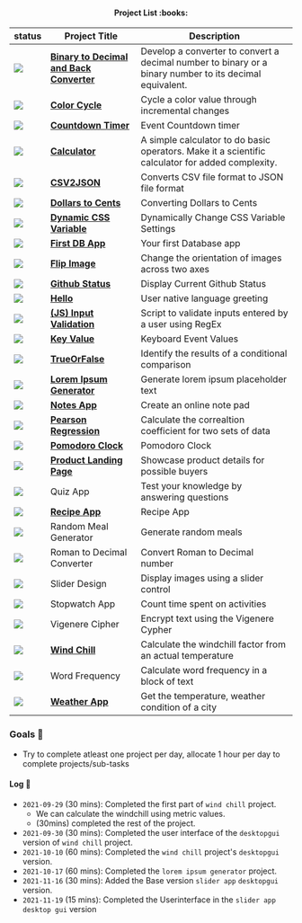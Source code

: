 <h4 style="text-align: center" align="center">Project List :books:</h4>

| status                                                  | Project Title                                                | Description                                                  |
| ------------------------------------------------------- | ------------------------------------------------------------ | ------------------------------------------------------------ |
| ![](https://img.shields.io/badge/-completed-ff69b4)     | [**Binary to Decimal and Back Converter**](https://github.com/kana800/Side-Projects/tree/master/1-Beginner/Bin2Dec-App) | Develop a converter to convert a decimal number to binary or a binary number to its decimal equivalent. |
| ![](https://img.shields.io/badge/-completed-ff69b4)     | [**Color Cycle**](https://github.com/kana800/Side-Projects/tree/master/1-Beginner/color_cycle) | Cycle a color value through incremental changes              |
| ![](https://img.shields.io/badge/-completed-ff69b4)     | [**Countdown Timer**](https://github.com/kana800/Side-Projects/tree/master/1-Beginner/countdown_timer) | Event Countdown timer                                        |
| ![](https://img.shields.io/badge/-completed-ff69b4)     | [**Calculator**](https://github.com/kana800/Side-Projects/tree/master/1-Beginner/calculator) | A simple calculator to do basic operators. Make it a scientific calculator for added complexity. |
| ![](https://img.shields.io/badge/-completed-ff69b4)     | [**CSV2JSON**](csv2json)                                     | Converts CSV file format to JSON file format                 |
| ![](https://img.shields.io/badge/-completed-ff69b4)     | [**Dollars to Cents**](https://github.com/kana800/Side-Projects/tree/master/1-Beginner/dollars_to_cents) | Converting Dollars to Cents                                  |
| ![](https://img.shields.io/badge/-completed-ff69b4)     | [**Dynamic CSS Variable**](dynamiccssvariable)               | Dynamically Change CSS Variable Settings                     |
| ![](https://img.shields.io/badge/-onhold-informational) | [**First DB App**](firstdb)                                  | Your first Database app                                      |
| ![](https://img.shields.io/badge/-completed-ff69b4)     | [**Flip Image**](flipimage)                                  | Change the orientation of images across two axes             |
| ![](https://img.shields.io/badge/-completed-ff69b4)     | [**Github Status**](githubstatus)                            | Display Current Github Status                                |
| ![](https://img.shields.io/badge/-completed-ff69b4)     | [**Hello**](Hello)                                           | User native language greeting                                |
| ![](https://img.shields.io/badge/-completed-ff69b4)     | [**(JS) Input Validation**](input_validation)                | Script to validate inputs entered by a user using RegEx      |
| ![](https://img.shields.io/badge/-completed-ff69b4)     | [**Key Value**](keyvalue)                                    | Keyboard Event Values                                        |
| ![](https://img.shields.io/badge/-completed-ff69b4)     | [**TrueOrFalse**](trueorfalse)                               | Identify the results of a conditional comparison             |
| ![](https://img.shields.io/badge/-completed-ff69b4)     | [**Lorem Ipsum Generator**](lorem)                           | Generate lorem ipsum placeholder text                        |
| ![](https://img.shields.io/badge/-completed-ff69b4)     | [**Notes App**](notes)                                       | Create an online note pad                                    |
| ![](https://img.shields.io/badge/-todo-blueviolet)      | [**Pearson Regression**](regr)                               | Calculate the correaltion coefficient for two sets of data   |
| ![](https://img.shields.io/badge/-todo-blueviolet)      | [**Pomodoro Clock**](pomo)                                   | Pomodoro Clock                                               |
| ![](https://img.shields.io/badge/-todo-blueviolet)      | [**Product Landing Page**]()                                 | Showcase product details for possible buyers                 |
| ![](https://img.shields.io/badge/-todo-blueviolet)      | Quiz App                                                     | Test your knowledge by answering questions                   |
| ![](https://img.shields.io/badge/-completed-ff69b4)     | [**Recipe App**](recipe)                                     | Recipe App                                                   |
| ![](https://img.shields.io/badge/-todo-blueviolet)      | Random Meal Generator                                        | Generate random meals                                        |
| ![](https://img.shields.io/badge/-todo-blueviolet)      | Roman to Decimal Converter                                   | Convert Roman to Decimal number                              |
| ![](https://img.shields.io/badge/-todo-blueviolet)      | Slider Design                                                | Display images using a slider control                        |
| ![](https://img.shields.io/badge/-todo-blueviolet)      | Stopwatch App                                                | Count time spent on activities                               |
| ![](https://img.shields.io/badge/-todo-blueviolet)      | Vigenere Cipher                                              | Encrypt text using the Vigenere Cypher                       |
| ![](https://img.shields.io/badge/-completed-ff69b4)     | [**Wind Chill**](windchill)                                  | Calculate the windchill factor from an actual temperature    |
| ![](https://img.shields.io/badge/-todo-blueviolet)      | Word Frequency                                               | Calculate word frequency in a block of text                  |
| ![](https://img.shields.io/badge/-completed-ff69b4)     | [**Weather App**](weatherapp)                                | Get the temperature, weather condition of a city             |

### Goals :goal_net:

- Try to complete atleast one project per day, allocate 1 hour per day to complete projects/sub-tasks

#### Log :pencil:

- `2021-09-29` (30 mins): Completed the first part of `wind chill` project.
	- We can calculate the windchill using metric values.
	- (30mins) completed the rest of the project.
- `2021-09-30` (30 mins): Completed the user interface of the `desktopgui` version of `wind chill` project.
- `2021-10-10` (60 mins): Completed the `wind chill` project's `desktopgui` version.
- `2021-10-17` (60 mins): Completed the `lorem ipsum generator` project.
- `2021-11-16` (30 mins): Added the Base version `slider app` `desktopgui` version.
- `2021-11-19` (15 mins): Completed the Userinterface in the `slider app` `desktop gui` version